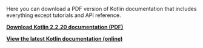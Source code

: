[//]: # (title: Kotlin documentation as PDF)

Here you can download a PDF version of Kotlin documentation that includes everything except tutorials and API reference.

**[Download Kotlin 2.2.20 documentation (PDF)](https://kotlinlang.org/docs/kotlin-reference.pdf)**

**[View the latest Kotlin documentation (online)](home.topic)**